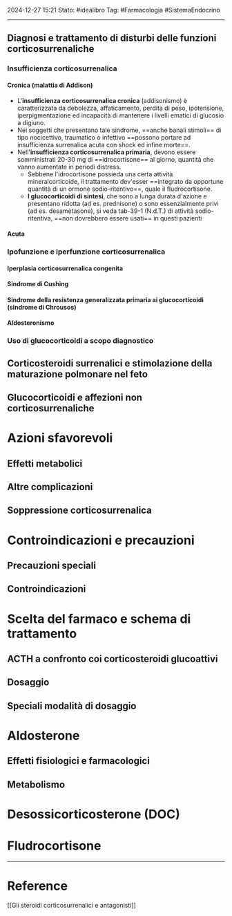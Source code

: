 2024-12-27 15:21
Stato: #idealibro 
Tag: #Farmacologia #SistemaEndocrino 

---
## Diagnosi e trattamento di disturbi delle funzioni corticosurrenaliche
### Insufficienza corticosurrenalica
#### Cronica (malattia di Addison)
- L'**insufficienza corticosurrenalica cronica** (addisonismo) è caratterizzata da debolezza, affaticamento, perdita di peso, ipotensione, iperpigmentazione ed incapacità di mantenere i livelli ematici di glucosio a digiuno. 
- Nei soggetti che presentano tale sindrome, ==anche banali stimoli== di tipo nocicettivo, traumatico o infettivo ==possono portare ad insufficienza surrenalica acuta con shock ed infine morte==.
- Nell'**insufficienza corticosurrenalica primaria**, devono essere somministrati 20-30 mg di ==idrocortisone== al giorno, quantità che vanno aumentate in periodi distress.
	- Sebbene l'idrocortisone possieda una certa attività mineralcorticoide, il trattamento dev'esser ==integrato da opportune quantità di un ormone sodio-ritentivo==, quale il fludrocortisone.
	- **I glucocorticoidi di sintesi**, che sono a lunga durata d'azione e presentano ridotta (ad es. prednisone) o sono essenzialmente privi (ad es. desametasone), si veda tab-39-1 (N.d.T.) di attività sodio-ritentiva, ==non dovrebbero essere usati== in questi pazienti
#### Acuta

### Ipofunzione e iperfunzione corticosurrenalica
#### Iperplasia corticosurrenalica congenita

#### Sindrome di Cushing

#### Sindrome della resistenza generalizzata primaria ai glucocorticoidi (sindrome di Chrousos)

#### Aldosteronismo

### Uso di glucocorticoidi a scopo diagnostico

## Corticosteroidi surrenalici e stimolazione della maturazione polmonare nel feto

## Glucocorticoidi e affezioni non corticosurrenaliche

# Azioni sfavorevoli

## Effetti metabolici

## Altre complicazioni

## Soppressione corticosurrenalica

# Controindicazioni e precauzioni
## Precauzioni speciali

## Controindicazioni

# Scelta del farmaco e schema di trattamento

## ACTH a confronto coi corticosteroidi glucoattivi

## Dosaggio

## Speciali modalità di dosaggio

# Aldosterone

## Effetti fisiologici e farmacologici

## Metabolismo

# Desossicorticosterone (DOC)

# Fludrocortisone








---
# Reference
[[Gli steroidi corticosurrenalici e antagonisti]]